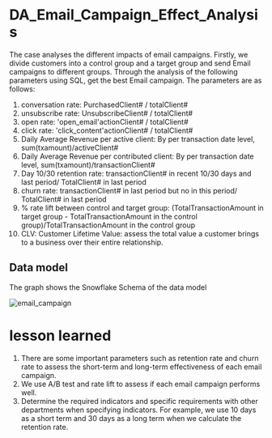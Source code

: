 # DA_Email_Campaign_Effect_Analysis

The case analyses the different impacts of email campaigns. Firstly, we divide customers into a control group and a target group and send Email campaigns to different groups. Through the analysis of the following parameters using SQL, get the best Email campaign. The parameters are as follows:

1. conversation rate: PurchasedClient# / totalClient#
2. unsubscribe rate: UnsubscribeClient# / totalClient#
3. open rate: 'open_email'actionClient# / totalClient#
4. click rate: 'click_content'actionClient# / totalClient#
5. Daily Average Revenue per active client: By per transaction date level, sum(txamount)/activeClient#
6. Daily Average Revenue per contributed client: By per transaction date level, sum(txamount)/transactionClient#
7. Day 10/30 retention rate:  transactionClient# in recent 10/30 days and last period/ TotalClient# in last period
8. churn rate: transactionClient# in last period but no in this period/ TotalClient# in last period
9. % rate lift between control and target group: (TotalTransactionAmount in target group - TotalTransactionAmount in the control group)/TotalTransactionAmount in the control group
10. CLV: Customer Lifetime Value: assess the total value a customer brings to a business over their entire relationship. 

## Data model
The graph shows the Snowflake Schema of the data model

![email_campaign](https://github.com/yrenn/email_campaign/assets/118937529/d61c71a9-dfca-48cb-865f-29d0562f393b)

# lesson learned
1. There are some important parameters such as retention rate and churn rate to assess the short-term and long-term effectiveness of each email campaign.
2. We use A/B test and rate lift to assess if each email campaign performs well.
3. Determine the required indicators and specific requirements with other departments when specifying indicators. For example, we use 10 days as a short term and 30 days as a long term when we calculate the retention rate.



